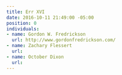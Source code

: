 ```yaml
---
title: Err XVI
date: 2016-10-11 21:49:00 -05:00
position: 0
individuals:
- name: Gordon W. Fredrickson
  url: http://www.gordonfredrickson.com/
- name: Zachary Flessert
  url: 
- name: October Dixon
  url: 
---
```


